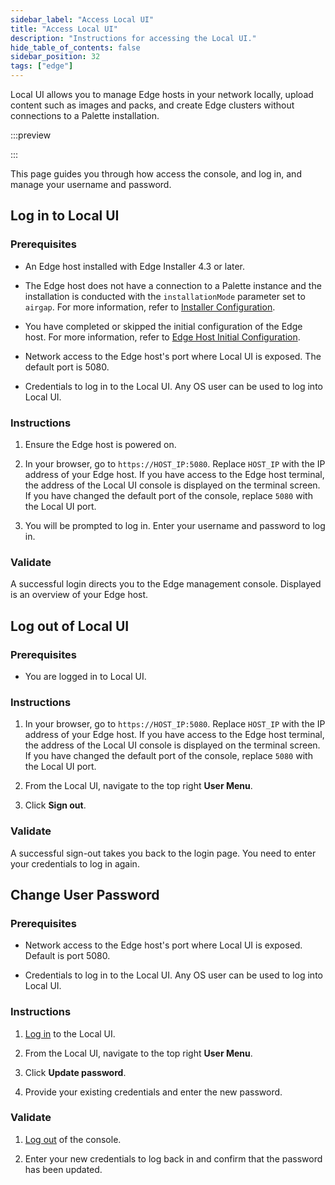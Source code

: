 ```yaml
---
sidebar_label: "Access Local UI"
title: "Access Local UI"
description: "Instructions for accessing the Local UI."
hide_table_of_contents: false
sidebar_position: 32
tags: ["edge"]
---
```


Local UI allows you to manage Edge hosts in your network locally, upload content such as images and packs, and create
Edge clusters without connections to a Palette installation.

:::preview

:::

This page guides you through how access the console, and log in, and manage your username and password.

## Log in to Local UI

### Prerequisites

- An Edge host installed with Edge Installer 4.3 or later.

- The Edge host does not have a connection to a Palette instance and the installation is conducted with the
  `installationMode` parameter set to `airgap`. For more information, refer to
  [Installer Configuration](../../edge-configuration/installer-reference.md).

- You have completed or skipped the initial configuration of the Edge host. For more information, refer to
  [Edge Host Initial Configuration](../../site-deployment/initial-setup.md).

- Network access to the Edge host's port where Local UI is exposed. The default port is 5080.

- Credentials to log in to the Local UI. Any OS user can be used to log into Local UI.

### Instructions

1. Ensure the Edge host is powered on.

2. In your browser, go to `https://HOST_IP:5080`. Replace `HOST_IP` with the IP address of your Edge host. If you have
   access to the Edge host terminal, the address of the Local UI console is displayed on the terminal screen. If you
   have changed the default port of the console, replace `5080` with the Local UI port.

3. You will be prompted to log in. Enter your username and password to log in.

### Validate

A successful login directs you to the Edge management console. Displayed is an overview of your Edge host.

## Log out of Local UI

### Prerequisites

- You are logged in to Local UI.

### Instructions

1. In your browser, go to `https://HOST_IP:5080`. Replace `HOST_IP` with the IP address of your Edge host. If you have
   access to the Edge host terminal, the address of the Local UI console is displayed on the terminal screen. If you
   have changed the default port of the console, replace `5080` with the Local UI port.

2. From the Local UI, navigate to the top right **User Menu**.

3. Click **Sign out**.

### Validate

A successful sign-out takes you back to the login page. You need to enter your credentials to log in again.

## Change User Password

### Prerequisites

- Network access to the Edge host's port where Local UI is exposed. Default is port 5080.

- Credentials to log in to the Local UI. Any OS user can be used to log into Local UI.

### Instructions

1. [Log in](#log-in-to-edge-management-console) to the Local UI.

2. From the Local UI, navigate to the top right **User Menu**.

3. Click **Update password**.

4. Provide your existing credentials and enter the new password.

### Validate

1. [Log out](#log-out-of-edge-management-console) of the console.

2. Enter your new credentials to log back in and confirm that the password has been updated.
